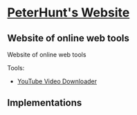 # [PeterHunt's Website](https://peter-hunt.github.io)

## Website of online web tools

Website of online web tools

Tools:

- [YouTube Video Downloader](https://peter-hunt.github.io/youtube-downloader)

## Implementations
